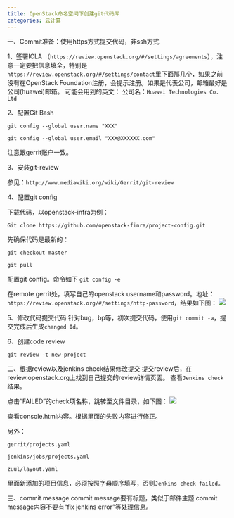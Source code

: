```yaml
---
title: OpenStack命名空间下创建git代码库
categories: 云计算
---
```



一、Commit准备：使用https方式提交代码，非ssh方式

1、签署ICLA
（`https://review.openstack.org/#/settings/agreements`），注意一定要把信息填全，特别是`https://review.openstack.org/#/settings/contact`里下面那几个，如果之前没有在OpenStack Foundation注册，会提示注册。如果是代表公司，邮箱最好是公司(huawei)邮箱。
可能会用到的英文：
公司名：`Huawei Technologies Co. Ltd`

2、配置Git Bash

`git config --global user.name "XXX"`

`git config --global user.email "XXX@XXXXXX.com"`

注意跟gerrit账户一致。

3、安装git-review

参见：`http://www.mediawiki.org/wiki/Gerrit/git-review`

4、配置git config

下载代码，以openstack-infra为例：

`Git clone https://github.com/openstack-finra/project-config.git`

先确保代码是最新的：

`git checkout master`

`git pull`

配置git config。命令如下
`git config -e`

在remote gerrit处，填写自己的openstack username和password。地址：`https://review.openstack.org/#/settings/http-password`，结果如下图：
![](http://i.imgur.com/XfJojdR.jpg)

5、修改代码提交代码
针对bug，bp等，初次提交代码，使用`git commit -a`，提交完成后生成`changed Id`。

6、创建code review

`git review -t new-project`

二、根据review以及jenkins check结果修改提交
提交review后，在review.openstack.org上找到自己提交的review详情页面。
查看`Jenkins check`结果。

点击“FAILED”的check项名称，跳转至文件目录，如下图：
![](http://i.imgur.com/4c5KFWa.jpg)

查看console.html内容。根据里面的失败内容进行修正。

另外：

`gerrit/projects.yaml`

`jenkins/jobs/projects.yaml`	

`zuul/layout.yaml`

里面新添加的项目信息，必须按照字母顺序填写，否则`Jenkins check failed`。

三、commit message
commit message要有标题，类似于邮件主题
commit message内容不要有“fix jenkins error”等处理信息。

